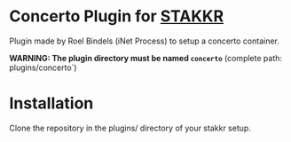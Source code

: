 # Concerto Plugin for [STAKKR](https://github.com/edyan/stakkr/)
Plugin made by Roel Bindels (iNet Process) to setup a concerto container.

__WARNING: The plugin directory must be named `concerto`__ (complete path: plugins/concerto`)

# Installation
Clone the repository in the plugins/ directory of your stakkr setup.
